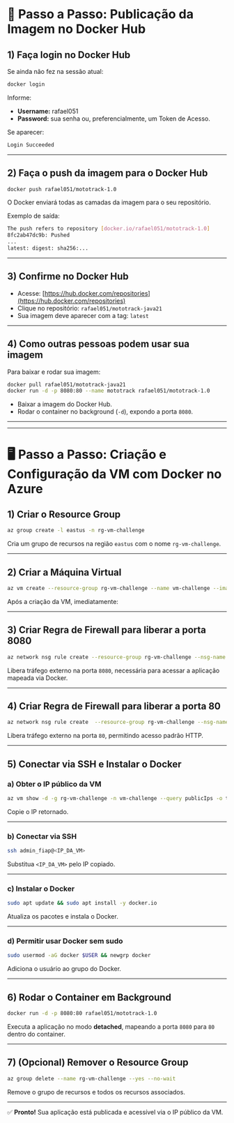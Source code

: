 # 🚀 Passo a Passo: Publicação da Imagem no Docker Hub

## 1) Faça login no Docker Hub

Se ainda não fez na sessão atual:

```bash
docker login
```

Informe:

- **Username:** rafael051
- **Password:** sua senha ou, preferencialmente, um Token de Acesso.

Se aparecer:

```bash
Login Succeeded
```

---

## 2) Faça o push da imagem para o Docker Hub

```bash
docker push rafael051/mototrack-1.0
```

O Docker enviará todas as camadas da imagem para o seu repositório.

Exemplo de saída:

```bash
The push refers to repository [docker.io/rafael051/mototrack-1.0]
8fc2ab47dc9b: Pushed
...
latest: digest: sha256:...
```

---

## 3) Confirme no Docker Hub

- Acesse: [https://hub.docker.com/repositories](https://hub.docker.com/repositories)
- Clique no repositório: `rafael051/mototrack-java21`
- Sua imagem deve aparecer com a tag: `latest`

---

## 4) Como outras pessoas podem usar sua imagem

Para baixar e rodar sua imagem:

```bash
docker pull rafael051/mototrack-java21
docker run -d -p 8080:80 --name mototrack rafael051/mototrack-1.0
```

- Baixar a imagem do Docker Hub.
- Rodar o container no background (`-d`), expondo a porta `8080`.

---

---

# 🖥️ Passo a Passo: Criação e Configuração da VM com Docker no Azure

## 1) Criar o Resource Group

```bash
az group create -l eastus -n rg-vm-challenge
```

Cria um grupo de recursos na região `eastus` com o nome `rg-vm-challenge`.

---

## 2) Criar a Máquina Virtual

```bash
az vm create --resource-group rg-vm-challenge --name vm-challenge --image Canonical:ubuntu-24_04-lts:minimal:24.04.202505020 --size Standard_B2s --admin-username admin_fiap --admin-password admin_fiap@123
```

Após a criação da VM, imediatamente:

---

## 3) Criar Regra de Firewall para liberar a porta 8080

```bash
az network nsg rule create --resource-group rg-vm-challenge --nsg-name vm-challengeNSG --name port_8080 --protocol tcp --priority 1010 --destination-port-range 8080
```

Libera tráfego externo na porta `8080`, necessária para acessar a aplicação mapeada via Docker.

---

## 4) Criar Regra de Firewall para liberar a porta 80

```bash
az network nsg rule create  --resource-group rg-vm-challenge --nsg-name vm-challengeNSG--name port_80 --protocol tcp  --priority 1020  --destination-port-range 80
```

Libera tráfego externo na porta `80`, permitindo acesso padrão HTTP.

---

## 5) Conectar via SSH e Instalar o Docker

### a) Obter o IP público da VM

```bash
az vm show -d -g rg-vm-challenge -n vm-challenge --query publicIps -o tsv
```

Copie o IP retornado.

---

### b) Conectar via SSH

```bash
ssh admin_fiap@<IP_DA_VM>
```

Substitua `<IP_DA_VM>` pelo IP copiado.

---

### c) Instalar o Docker

```bash
sudo apt update && sudo apt install -y docker.io
```

Atualiza os pacotes e instala o Docker.

---

### d) Permitir usar Docker sem sudo

```bash
sudo usermod -aG docker $USER && newgrp docker
```

Adiciona o usuário ao grupo do Docker.

---

## 6) Rodar o Container em Background

```bash
docker run -d -p 8080:80 rafael051/mototrack-1.0
```

Executa a aplicação no modo **detached**, mapeando a porta `8080` para `80` dentro do container.

---

## 7) (Opcional) Remover o Resource Group

```bash
az group delete --name rg-vm-challenge --yes --no-wait
```

Remove o grupo de recursos e todos os recursos associados.

---

✅ **Pronto!** Sua aplicação está publicada e acessível via o IP público da VM.
